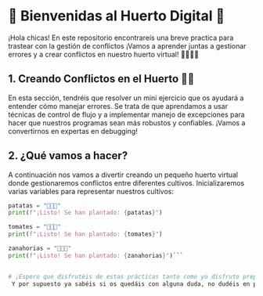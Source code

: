 # 🌱 Bienvenidas al Huerto Digital 🌱

¡Hola chicas! En este repositorio encontrareís una breve practica para trastear con la gestión de conflictos ¡Vamos a aprender juntas a gestionar errores y a crear conflictos en nuestro huerto virtual! 👩🏼‍🌾✨


## 1. Creando Conflictos en el Huerto 🐞🧺

En esta sección, tendréis que resolver un mini ejercicio que os ayudará a entender cómo manejar errores. Se trata de que aprendamos a usar técnicas de control de flujo y a implementar manejo de excepciones para hacer que nuestros programas sean más robustos y confiables. ¡Vamos a convertirnos en expertas en debugging!

## 2. ¿Qué vamos a hacer?

A continuación nos vamos a divertir creando un pequeño huerto virtual donde gestionaremos conflictos entre diferentes cultivos. Inicializaremos varias variables para representar nuestros cultivos:

```python
patatas = "🥔🥔🥔"
print(f"¡Listo! Se han plantado: {patatas}")

tomates = "🍅🍅🍅"
print(f"¡Listo! Se han plantado: {tomates}")

zanahorias = "🥕🥕🥕"
print(f"¡Listo! Se han plantado: {zanahorias}")```


# ¡Espero que disfrutéis de estas prácticas tanto como yo disfruto preparándolas!
 Y por supuesto ya sabéis si os quedáis con alguna duda, no dudéis en preguntar. ¡Vamos a aprender y a crecer juntas! 🌻🌸🌼